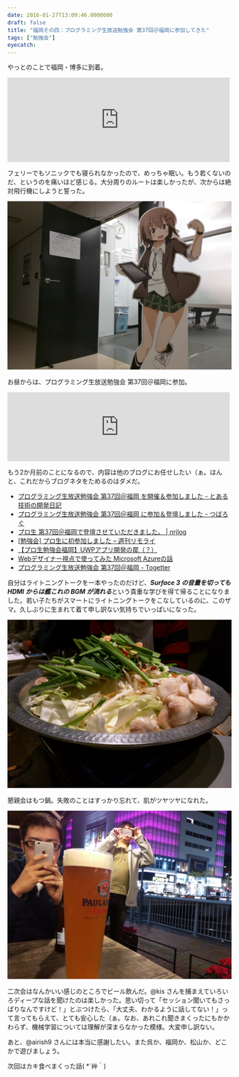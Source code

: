 ```yaml
---
date: 2016-01-27T13:09:46.0000000
draft: false
title: "福岡その四：プログラミング生放送勉強会 第37回＠福岡に参加してきた"
tags: ["勉強会"]
eyecatch: 
---
```

<p>やっとのことで福岡・博多に到着。</p><p><iframe src="https://hatenablog-parts.com/embed?url=https%3A%2F%2Fblog.daruyanagi.jp%2Fentry%2F2016%2F01%2F26%2F000000" title="福岡その三：（松山 →）臼杵 → 博多 - だるろぐ" class="embed-card embed-blogcard" scrolling="no" frameborder="0" style="display: block; width: 100%; height: 190px; max-width: 500px; margin: 10px 0px;"></iframe></p><p>フェリーでもソニックでも寝られなかったので、めっちゃ眠い。もう若くないのだ、というのを痛いほど感じる。大分周りのルートは楽しかったが、次からは絶対飛行機にしようと誓った。</p><p><span itemscope itemtype="http://schema.org/Photograph"><img src="20151121123220.jpg" alt="f:id:daruyanagi:20151121123220j:plain" title="f:id:daruyanagi:20151121123220j:plain" class="hatena-fotolife" itemprop="image"></span></p><p>お昼からは、プログラミング生放送勉強会 第37回＠福岡に参加。</p><p><iframe src="https://hatenablog-parts.com/embed?url=https%3A%2F%2Fatnd.org%2Fevents%2F72151" title="プログラミング生放送勉強会 第37回＠福岡 : ATND" class="embed-card embed-webcard" scrolling="no" frameborder="0" style="display: block; width: 100%; height: 155px; max-width: 500px; margin: 10px 0px;"></iframe></p><p>もう2か月前のことになるので、内容は他のブログにお任せしたい（ぁ。ほんと、これだからブログネタをためるのはダメだ。</p>

<ul>
<li><a href="http://blog.hamamotsu.jp/entry/pronama20151121">&#x30D7;&#x30ED;&#x30B0;&#x30E9;&#x30DF;&#x30F3;&#x30B0;&#x751F;&#x653E;&#x9001;&#x52C9;&#x5F37;&#x4F1A; &#x7B2C;37&#x56DE;&#xFF20;&#x798F;&#x5CA1; &#x3092;&#x958B;&#x50AC;&#xFF06;&#x53C2;&#x52A0;&#x3057;&#x307E;&#x3057;&#x305F; - &#x3068;&#x3042;&#x308B;&#x6280;&#x8853;&#x306E;&#x958B;&#x767A;&#x65E5;&#x8A18;</a></li>
<li><a href="http://tsubalog.hatenablog.com/entry/20151121pronama">&#x30D7;&#x30ED;&#x30B0;&#x30E9;&#x30DF;&#x30F3;&#x30B0;&#x751F;&#x653E;&#x9001;&#x52C9;&#x5F37;&#x4F1A; &#x7B2C;37&#x56DE;&#xFF20;&#x798F;&#x5CA1; &#x306B;&#x53C2;&#x52A0;&#xFF06;&#x767B;&#x58C7;&#x3057;&#x307E;&#x3057;&#x305F; - &#x3064;&#x3070;&#x308D;&#x3050;</a></li>
<li><a href="http://zuvuyalink.net/nrjlog/archives/2383">&#x30D7;&#x30ED;&#x751F; &#x7B2C;37&#x56DE;&#xFF20;&#x798F;&#x5CA1;&#x3067;&#x767B;&#x58C7;&#x3055;&#x305B;&#x3066;&#x3044;&#x305F;&#x3060;&#x304D;&#x307E;&#x3057;&#x305F;&#x3002; | nrjlog</a></li>
<li><a href="http://blog.cvc-lab.com/archives/841">[&#x52C9;&#x5F37;&#x4F1A;] &#x30D7;&#x30ED;&#x751F;&#x306B;&#x521D;&#x53C2;&#x52A0;&#x3057;&#x307E;&#x3057;&#x305F; &ndash; &#x9031;&#x520A;&#x30EA;&#x30E2;&#x30E9;&#x30A4;</a></li>
<li><a href="http://www.slideshare.net/9appat3ch/uwp-55361414">&#x3010;&#x30D7;&#x30ED;&#x751F;&#x52C9;&#x5F37;&#x4F1A;&#x798F;&#x5CA1;&#x3011;UWP&#x30A2;&#x30D7;&#x30EA;&#x958B;&#x767A;&#x306E;&#x7F60;&#xFF08;&#xFF1F;&#xFF09;</a></li>
<li><a href="http://www.slideshare.net/noriji822/webmicrosoft-azure">Web&#x30C7;&#x30B6;&#x30A4;&#x30CA;&#x30FC;&#x8996;&#x70B9;&#x3067;&#x4F7F;&#x3063;&#x3066;&#x307F;&#x305F; Microsoft Azure&#x306E;&#x8A71;</a></li>
<li><a href="http://togetter.com/li/904271">&#x30D7;&#x30ED;&#x30B0;&#x30E9;&#x30DF;&#x30F3;&#x30B0;&#x751F;&#x653E;&#x9001;&#x52C9;&#x5F37;&#x4F1A; &#x7B2C;37&#x56DE;&#xFF20;&#x798F;&#x5CA1; - Togetter</a></li>
</ul><p>自分はライトニングトークを一本やったのだけど、<b><i>Surface 3 の音量を切っても HDMI からは艦これの BGM が流れる</i></b>という貴重な学びを得て帰ることになりました。若い子たちがスマートにライトニングトークをこなしているのに、このザマ。久しぶりに生まれて着て申し訳ない気持ちでいっぱいになった。</p><p><span itemscope itemtype="http://schema.org/Photograph"><img src="20151121193508.jpg" alt="f:id:daruyanagi:20151121193508j:plain" title="f:id:daruyanagi:20151121193508j:plain" class="hatena-fotolife" itemprop="image"></span></p><p>懇親会はもつ鍋。失敗のことはすっかり忘れて、肌がツヤツヤになれた。</p><p><span itemscope itemtype="http://schema.org/Photograph"><img src="20151121215908.jpg" alt="f:id:daruyanagi:20151121215908j:plain" title="f:id:daruyanagi:20151121215908j:plain" class="hatena-fotolife" itemprop="image"></span></p><p>二次会はなんかいい感じのところでビール飲んだ。@kis さんを捕まえていろいろディープな話を聞けたのは楽しかった。思い切って「セッション聞いてもさっぱりなんですけど！」とぶつけたら、「大丈夫、わかるように話してない！」って言ってもらえて、とても安心した（ぁ。なお、あれこれ聞きまくったにもかかわらず、機械学習については理解が深まらなかった模様。大変申し訳ない。</p><p>あと、@airish9 さんには本当に感謝したい。また呉か、福岡か、松山か、どこかで遊びましょう。</p><p>次回はカキ食べまくった話( *´艸｀)</p>

